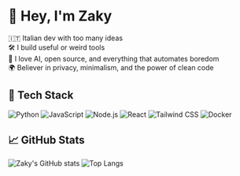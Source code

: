 # 👋 Hey, I'm Zaky

🇮🇹 Italian dev with too many ideas  
🛠️ I build useful or weird tools  
🤖 I love AI, open source, and everything that automates boredom  
🌍 Believer in privacy, minimalism, and the power of clean code

## 🧰 Tech Stack

![Python](https://img.shields.io/badge/Python-3776AB?style=for-the-badge&logo=python&logoColor=white)
![JavaScript](https://img.shields.io/badge/JavaScript-F7DF1E?style=for-the-badge&logo=javascript&logoColor=black)
![Node.js](https://img.shields.io/badge/Node.js-339933?style=for-the-badge&logo=nodedotjs&logoColor=white)
![React](https://img.shields.io/badge/React-61DAFB?style=for-the-badge&logo=react&logoColor=black)
![Tailwind CSS](https://img.shields.io/badge/Tailwind_CSS-38B2AC?style=for-the-badge&logo=tailwind-css&logoColor=white)
![Docker](https://img.shields.io/badge/Docker-2496ED?style=for-the-badge&logo=docker&logoColor=white)

## 📈 GitHub Stats

![Zaky's GitHub stats](https://github-readme-stats.vercel.app/api?username=zakyy99&show_icons=true&theme=radical)
![Top Langs](https://github-readme-stats.vercel.app/api/top-langs/?username=zakyy99&layout=compact&theme=radical)
